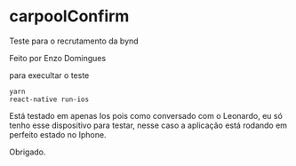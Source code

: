 # carpoolConfirm

Teste para o recrutamento da bynd

Feito por Enzo Domingues

para execultar o teste

```
yarn
react-native run-ios
```

Está testado em apenas Ios pois como conversado com o Leonardo, eu só tenho esse dispositivo para testar, nesse caso a aplicação está rodando em perfeito estado no Iphone.

Obrigado.
